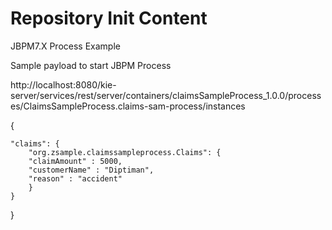Repository Init Content
=======================
 JBPM7.X Process Example

Sample payload to start JBPM Process

http://localhost:8080/kie-server/services/rest/server/containers/claimsSampleProcess_1.0.0/processes/ClaimsSampleProcess.claims-sam-process/instances

{
    
    "claims": {
        "org.zsample.claimssampleprocess.Claims": {
        "claimAmount" : 5000,
        "customerName" : "Diptiman",
		"reason" : "accident"
        }
    }
}
